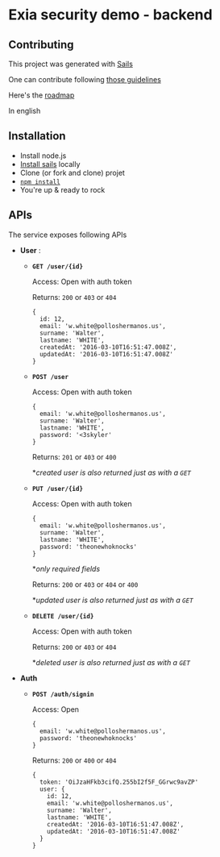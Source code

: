 # Exia security demo - backend

## Contributing

This project was generated with [Sails](http://sailsjs.org)

One can contribute following [those guidelines](http://stackoverflow.com/questions/4384776/how-do-i-contribute-to-others-code-in-github)

Here's the [roadmap](ROADMAP.md)

In english

## Installation

- Install node.js
- [Install sails](http://sailsjs.org/get-started#?installation) locally
- Clone (or fork and clone) projet
- [`npm install`](https://docs.npmjs.com/cli/install)
- You're up & ready to rock

## APIs

The service exposes following APIs

- **User** :

  - **`GET /user/{id}`**
    
    Access: Open with auth token
    
    Returns: `200` or `403` or `404`
    ```
    {
      id: 12,
      email: 'w.white@polloshermanos.us',
      surname: 'Walter',
      lastname: 'WHITE',
      createdAt: '2016-03-10T16:51:47.008Z',
      updatedAt: '2016-03-10T16:51:47.008Z'
    }
    ```
  
  - **`POST /user`**
    
    Access: Open with auth token
    
    ```
    {
      email: 'w.white@polloshermanos.us',
      surname: 'Walter',
      lastname: 'WHITE',
      password: '<3skyler'
    }
    ```
    
    Returns: `201` or `403` or `400`
    
    **created user is also returned just as with a `GET`*
  
  - **`PUT /user/{id}`**
    
    Access: Open with auth token
    
    ```
    {
      email: 'w.white@polloshermanos.us',
      surname: 'Walter',
      lastname: 'WHITE',
      password: 'theonewhoknocks'
    }
    ```
    
    **only required fields*
    
    Returns: `200` or `403` or `404` or `400`
    
    **updated user is also returned just as with a `GET`*
  
  - **`DELETE /user/{id}`**
    
    Access: Open with auth token
    
    Returns: `200` or `403` or `404`
    
    **deleted user is also returned just as with a `GET`*

- **Auth**
  
  - **`POST /auth/signin`**
    
    Access: Open
    
    ```
    {
      email: 'w.white@polloshermanos.us',
      password: 'theonewhoknocks'
    }
    ```
    
    Returns: `200` or `400` or `404`
    ```
    {
      token: 'OiJzaHFkb3cifQ.255bI2f5F_GGrwc9avZP'
      user: {
        id: 12,
        email: 'w.white@polloshermanos.us',
        surname: 'Walter',
        lastname: 'WHITE',
        createdAt: '2016-03-10T16:51:47.008Z',
        updatedAt: '2016-03-10T16:51:47.008Z'
      }
    }
    ```
